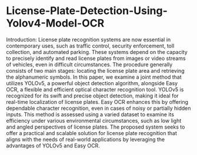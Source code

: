 # License-Plate-Detection-Using-Yolov4-Model-OCR

Introduction:
License plate recognition systems are now essential in contemporary uses, such as traffic
control, security enforcement, toll collection, and automated parking. These systems depend
on the capacity to precisely identify and read license plates from images or video streams of
vehicles, even in difficult circumstances. The procedure generally consists of two main stages:
locating the license plate area and retrieving the alphanumeric symbols.
In this paper, we examine a joint method that utilizes YOLOv5, a powerful object detection
algorithm, alongside Easy OCR, a flexible and efficient optical character recognition tool.
YOLOv5 is recognized for its swift and precise object detection, making it ideal for real-time
localization of license plates. Easy OCR enhances this by offering dependable character
recognition, even in cases of noisy or partially hidden inputs.
This method is assessed using a varied dataset to examine its efficiency under various
environmental circumstances, such as low light and angled perspectives of license plates. The
proposed system seeks to offer a practical and scalable solution for license plate recognition
that aligns with the needs of real-world applications by leveraging the advantages of YOLOv5
and Easy OCR.


